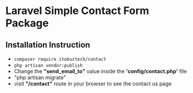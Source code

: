 # Laravel Simple Contact Form Package

## Installation Instruction

- `composer require itobuztech/contact`
- `php artisan vendor:publish`
- Change the __"send_email_to"__ value inside the __'config/contact.php'__ file
- "php artisan migrate"
- visit __"/contact"__ route in your browser to see the contact us page
